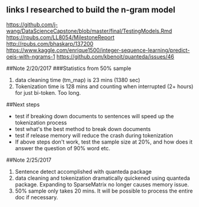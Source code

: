 ## links I researched to build the n-gram model
https://github.com/j-wang/DataScienceCapstone/blob/master/final/TestingModels.Rmd
https://rpubs.com/LL8054/MilestoneReport
http://rpubs.com/bhaskarp/137200
https://www.kaggle.com/enrique1500/integer-sequence-learning/predict-oeis-with-ngrams-1
https://github.com/kbenoit/quanteda/issues/46

##Note 2/20/2017
###Statistics from 50% sample 
1. data cleaning time (tm_map) is 23 mins (1380 sec)
2. Tokenization time is 128 mins and counting when interrupted (2+ hours) for just bi-token. Too long. 

##Next steps
* test if breaking down documents to sentences will speed up the tokenization process
* test what's the best method to break down documents
* test if release memory will reduce the crash during tokenization
* If above steps don't work, test the sample size at 20%, and how does it answer the question of 90% word etc.

##Note 2/25/2017
1. Sentence detect accomplished with quanteda package
2. data cleaning and tokenization dramatically quickened using quanteda package. Expanding to SparseMatrix no longer causes memory issue.
3. 50% sample only takes 20 mins. It will be possible to process the entire doc if necessary.
